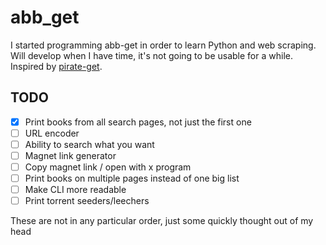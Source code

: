 # abb_get

I started programming abb-get in order to learn Python and web scraping. Will develop when I have time, it's not going to be usable for a while. Inspired by [pirate-get](https://github.com/vikstrous/pirate-get).

## TODO

- [x] Print books from all search pages, not just the first one
- [ ] URL encoder
- [ ] Ability to search what you want
- [ ] Magnet link generator
- [ ] Copy magnet link / open with x program
- [ ] Print books on multiple pages instead of one big list
- [ ] Make CLI more readable
- [ ] Print torrent seeders/leechers

These are not in any particular order, just some quickly thought out of my head
